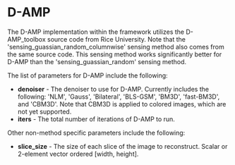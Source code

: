 # D-AMP
The D-AMP implementation within the framework utilizes the D-AMP_toolbox source code from Rice University.
Note that the 'sensing_guassian_random_columnwise' sensing method also comes from the same source code.
This sensing method works significantly better for D-AMP than the 'sensing_guassian_random' sensing method.

The list of parameters for D-AMP include the following:
* **denoiser** - The denoiser to use for D-AMP. Currently includes the following: 'NLM', 'Gauss', 'Bilateral', 'BLS-GSM', 'BM3D', 'fast-BM3D', and 'CBM3D'. Note that CBM3D is applied to colored images, which are not yet supported.
* **iters** - The total number of iterations of D-AMP to run.

Other non-method specific parameters include the following:
* **slice_size** - The size of each slice of the image to reconstruct. Scalar or 2-element vector ordered [width, height].
